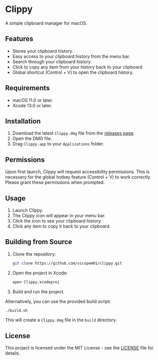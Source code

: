 # Clippy

A simple clipboard manager for macOS.

## Features

*   Stores your clipboard history.
*   Easy access to your clipboard history from the menu bar.
*   Search through your clipboard history.
*   Click to copy any item from your history back to your clipboard.
*   Global shortcut (Control + V) to open the clipboard history.

## Requirements

*   macOS 11.0 or later.
*   Xcode 13.0 or later.

## Installation

1.  Download the latest `Clippy.dmg` file from the [releases page](https://github.com/vicopem01/clippy/releases).
2.  Open the DMG file.
3.  Drag `Clippy.app` to your `Applications` folder.

## Permissions

Upon first launch, Clippy will request accessibility permissions. This is necessary for the global hotkey feature (Control + V) to work correctly. Please grant these permissions when prompted.

## Usage

1.  Launch Clippy.
2.  The Clippy icon will appear in your menu bar.
3.  Click the icon to see your clipboard history.
4.  Click any item to copy it back to your clipboard.

## Building from Source

1.  Clone the repository:
    ```bash
    git clone https://github.com/vicopem01/clippy.git
    ```
2.  Open the project in Xcode:
    ```bash
    open Clippy.xcodeproj
    ```
3.  Build and run the project.

Alternatively, you can use the provided build script:

```bash
./build.sh
```

This will create a `Clippy.dmg` file in the `build` directory.

## License

This project is licensed under the MIT License - see the [LICENSE](LICENSE) file for details.
